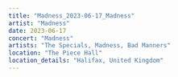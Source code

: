 ```yaml
---
title: "Madness_2023-06-17_Madness"
artist: "Madness"
date: 2023-06-17
concert: "Madness"
artists: "The Specials, Madness, Bad Manners"
location: "The Piece Hall"
location_details: "Halifax, United Kingdom"
---
```

